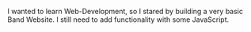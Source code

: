 I wanted to learn Web-Development, 
so I stared by building a very basic Band Website.
I still need to add functionality with some 
JavaScript.
